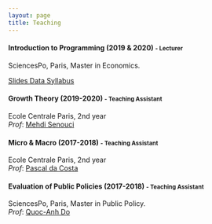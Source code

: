 ```yaml
---
layout: page
title: Teaching
---
```


#### Introduction to Programming (2019 & 2020) <small class="text-muted"> - Lecturer </small>

SciencesPo, Paris, Master in Economics.    

<a href="https://github.com/CMS27/IP2019/tree/master/Lectures" class = "btn btn-outline-warning btn-sm" role = "button"> Slides </a> <a href="https://github.com/CMS27/IP2019/tree/master/R/r-novice-inflammation-data/data" class = "btn btn-outline-success btn-sm" role = "button"> Data </a> <a href="https://www.sciencespo.fr/ecole-doctorale/sites/sciencespo.fr.ecole-doctorale/files/Programming_Course_C-Mazet.pdf" class = "btn btn-outline-danger btn-sm" role = "button"> Syllabus </a>

#### Growth Theory (2019-2020) <small class="text-muted"> - Teaching Assistant </small>

Ecole Centrale Paris, 2nd year  
_Prof_: [Mehdi Senouci](https://ideas.repec.org/f/pse343.html)

#### Micro & Macro (2017-2018) <small class="text-muted"> - Teaching Assistant </small>

Ecole Centrale Paris, 2nd year  
_Prof_: [Pascal da Costa](https://scholar.google.fr/citations?user=TVsjYcRrvDEC&hl=fr)

#### Evaluation of Public Policies (2017-2018) <small class="text-muted"> - Teaching Assistant </small>

SciencesPo, Paris, Master in Public Policy.   
_Prof_: [Quoc-Anh Do](https://sites.google.com/site/qaquocanhdo/)

